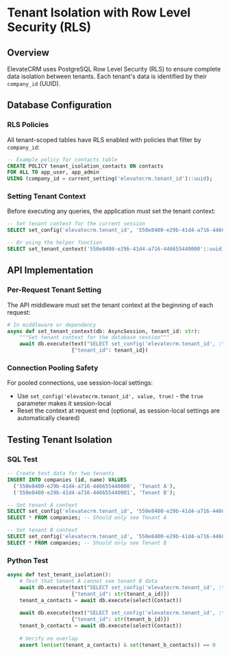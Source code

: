 # Tenant Isolation with Row Level Security (RLS)

## Overview
ElevateCRM uses PostgreSQL Row Level Security (RLS) to ensure complete data isolation between tenants. Each tenant's data is identified by their `company_id` (UUID).

## Database Configuration

### RLS Policies
All tenant-scoped tables have RLS enabled with policies that filter by `company_id`:

```sql
-- Example policy for contacts table
CREATE POLICY tenant_isolation_contacts ON contacts
FOR ALL TO app_user, app_admin
USING (company_id = current_setting('elevatecrm.tenant_id')::uuid);
```

### Setting Tenant Context
Before executing any queries, the application must set the tenant context:

```sql
-- Set tenant context for the current session
SELECT set_config('elevatecrm.tenant_id', '550e8400-e29b-41d4-a716-446655440000', true);

-- Or using the helper function
SELECT set_tenant_context('550e8400-e29b-41d4-a716-446655440000'::uuid);
```

## API Implementation

### Per-Request Tenant Setting
The API middleware must set the tenant context at the beginning of each request:

```python
# In middleware or dependency
async def set_tenant_context(db: AsyncSession, tenant_id: str):
    """Set tenant context for the database session"""
    await db.execute(text("SELECT set_config('elevatecrm.tenant_id', :tenant_id, true)"), 
                     {"tenant_id": tenant_id})
```

### Connection Pooling Safety
For pooled connections, use session-local settings:
- Use `set_config('elevatecrm.tenant_id', value, true)` - the `true` parameter makes it session-local
- Reset the context at request end (optional, as session-local settings are automatically cleared)

## Testing Tenant Isolation

### SQL Test
```sql
-- Create test data for two tenants
INSERT INTO companies (id, name) VALUES 
  ('550e8400-e29b-41d4-a716-446655440000', 'Tenant A'),
  ('550e8400-e29b-41d4-a716-446655440001', 'Tenant B');

-- Set tenant A context
SELECT set_config('elevatecrm.tenant_id', '550e8400-e29b-41d4-a716-446655440000', true);
SELECT * FROM companies; -- Should only see Tenant A

-- Set tenant B context  
SELECT set_config('elevatecrm.tenant_id', '550e8400-e29b-41d4-a716-446655440001', true);
SELECT * FROM companies; -- Should only see Tenant B
```

### Python Test
```python
async def test_tenant_isolation():
    # Test that tenant A cannot see tenant B data
    await db.execute(text("SELECT set_config('elevatecrm.tenant_id', :tenant_id, true)"), 
                     {"tenant_id": str(tenant_a_id)})
    tenant_a_contacts = await db.execute(select(Contact))
    
    await db.execute(text("SELECT set_config('elevatecrm.tenant_id', :tenant_id, true)"), 
                     {"tenant_id": str(tenant_b_id)})
    tenant_b_contacts = await db.execute(select(Contact))
    
    # Verify no overlap
    assert len(set(tenant_a_contacts) & set(tenant_b_contacts)) == 0
```
